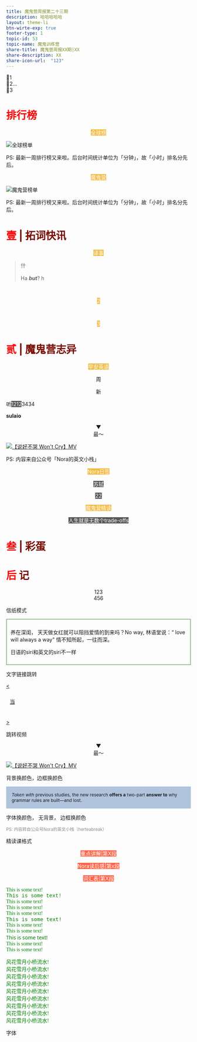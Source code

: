 ```yaml
---
title: 魔鬼营周报第二十三期
description: 哈哈哈哈哈
layout: theme-li
btn-wirte-exp: true
footer-type: 1
topic-id: 53
topic-name: 魔鬼训练营
share-title: 魔鬼营周报XX期|XX
share-description: XX
share-icon-url:  "123"
---
```


🌟1<br>
🌟2...<br>
🌟3


<h1 style="color:red">排行榜</h1>

<p style="text-align:center"><span style="background: rgb(242, 187, 66);color:#fff; font-size: ">全球榜</span></p>

<img src="./asset/23/global.jpeg" alt="全球榜单">

PS: 最新一周排行榜又来啦。后台时间统计单位为「分钟」，故「小时」排名分先后。

<p style="text-align:center"><span style="background: rgb(242, 187, 66);color:#fff; font-size: ">魔鬼营</span></p>

<img src="./asset/23/devilcamp.jpeg" alt="魔鬼营榜单">

PS: 最新一周排行榜又来啦。后台时间统计单位为「分钟」，故「小时」排名分先后。


<h1 style="color:red">壹 <span style="color:rgb(123, 12, 0);">| 拓词快讯</span> </h1>

<p style="text-align:center"><span style="background: rgb(242, 187, 66);color:#fff; font-size: ">译事</span></p>


> 什<br><br>
Ha <i><b>but</b></i>? h



<br>
<p style="text-align:center"><span style="background: rgb(242, 187, 66);color:#fff; font-size: ">2</span></p>
<br>
 


<p style="text-align:center"><span style="background: rgb(242, 187, 66);color:#fff; font-size: ">3</span></p>

<h1 style="color:red">贰 <span style="color:rgb(123, 12, 0);">| 魔鬼营志异</span> </h1>



<p style="text-align:center"><span style="background: rgb(242, 187, 66);color:#fff; font-size: ">早安英语</span></p>



<div style="text-align:center">

周

</div>


<div style="text-align:center">

新

</div>


听<span style="background: rgb(89, 89, 89);color:#fff; font-size: ">1212</span>3434</p>

**sulaio**


<p style="text-align:center">▼<br>最～</p>

</p>

<a href="https://weibo.com/tv/v/I8pz6nhvG?fid=1034:4420048861987190">
<img class="video" src="./asset/23/shuohaobuku.jpeg" alt="【说好不哭 Won't Cry】MV">
</a>


PS: 内容来自公众号「Nora的英文小栈」

<p style="text-align:center"><span style="background: rgb(242, 187, 66);color:#fff; font-size: ">Nora日签</span></p>




<p style="text-align:center"><span style="background: rgb(89, 89, 89);color:#fff; font-size: ">苏轼</span></p></p>




<p style="text-align:center"><span style="background: rgb(89, 89, 89);color:#fff; font-size: ">22</span></p></p>

<p style="text-align:center"><span style="background: rgb(242, 187, 66);color:#fff; font-size: ">魔鬼营精读</span></p>


<p style="text-align:center"><span style="background: rgb(89, 89, 89);color:#fff; font-size: ">人生就是无数个trade-offs</span></p></p>



<h1 style="color:red">叁 <span style="color:rgb(123, 12, 0);">| 彩蛋</span> </h1>


<h1 style="color:red">后 <span style="color:rgb(123, 12, 0);">记</span> </h1>


<div style="text-align:center">
123<br>
456
</div>

信纸模式 


<div style="background: url(http://official-web.oss-cn-beijing.aliyuncs.com/towords/weekly/22/letter.jpg);padding:10px;border: 2px solid DarkSeaGreen">

养在深闺， 天天做女红就可以阻挡爱情的到来吗？No way, 林语堂说：“ love will always a way" 情不知所起，一往而深。 

日语的siri和英文的siri不一样

</div>


文字链接跳转

<a href="https://www.topschool.com/towords_learning_experience?experience_id=89163&userId=s15175094362398">
<<div style="background: url(http://official-web.oss-cn-beijing.aliyuncs.com/towords/weekly/22/letter.jpg);padding:10px;">

当

</div>

</p>
>
</a>

跳转视频

<p style="text-align:center">▼<br>最～</p>

</p>

<a href="https://weibo.com/tv/v/I8pz6nhvG?fid=1034:4420048861987190">
<img class="video" src="./asset/23/shuohaobuku.jpeg" alt="【说好不哭 Won't Cry】MV">
</a>

背景换颜色，边框换颜色
</div>

<div style="background: lightsteelblue;padding:15px;font-size:12px; border: 1px lightgrey">
<i>Taken with</i> previous studies, the new research <b>offers a</b> two-part <b>answer to</b> why grammar rules are built—and lost. 

</div>

字体换颜色， 无背景， 边框换颜色
<div style="color:#888888;font-size:11.5px; border: 1px lightgrey">
PS: 内容转自公众号Nora的英文小栈（herteabreak）
</div>

精读课格式
<p style="text-align:center"><span style="background: rgb(255, 99, 71);color:#fff; font-size: ">重点讲解|第X段</span></p>

<p style="text-align:center"><span style="background: rgb(255, 99, 71);color:#fff; font-size: ">Nora读后感|第x段</span></p>

<p style="text-align:center"><span style="background: rgb(255, 99, 71);color:#fff; font-size: ">词汇表|第X段</span></p>

<font face="verdana" color="green">This is some text!</font><br>
<font face="courier" color="green">This is some text!</font><br>
<font face="cursive" color="green">This is some text!</font><br>
<font face="fantasy" color="green">This is some text!</font><br>
<font face="impact" color="green">This is some text!</font><br>
<font face="monospace" color="green">This is some text!</font><br>
<font face="serif" color="green">This is some text!</font><br>
<font face="comic sans ms" color="green">This is some text!</font><br>
<font face="system-ui" color="green">This is some text!</font><br>
<font face="gill sans" color="green">This is some text!</font><br>
<font face="georgia" color="green">This is some text!</font><br>

<font face="hiragino sans GB" color="green">风花雪月小桥流水!</font><br>
<font face="stheiti light" color="green">风花雪月小桥流水!</font><br>
<font face="stkaiti" color="green">风花雪月小桥流水!</font><br>
<font face="stsong" color="green">风花雪月小桥流水!</font><br>
<font face="stfangsong" color="green">风花雪月小桥流水!</font><br>
<font face="LiHei Pro Medium" color="green">风花雪月小桥流水!</font><br>
<font face="LiSong Pro Light" color="green">风花雪月小桥流水!</font><br>
<font face="BiauKai" color="green">风花雪月小桥流水!</font><br>
<font face="Apple LiSung Light" color="green">风花雪月小桥流水!</font><br>

字体
<div style="font-size:10px;font-family:stfangsong">
</div>